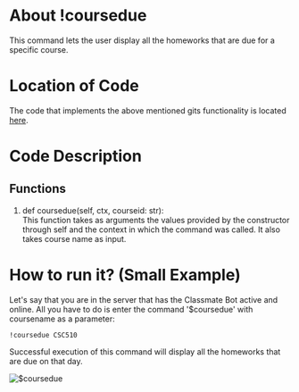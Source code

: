 # About !coursedue
This command lets the user display all the homeworks that are due for a specific course. 

# Location of Code
The code that implements the above mentioned gits functionality is located [here](https://github.com/War-Keeper/TeachersPetBot/blob/main/cogs/notification.py).

# Code Description
## Functions
1. def coursedue(self, ctx, courseid: str): <br>
This function takes as arguments the values provided by the constructor through self and the context in which the command was called. It also takes course name as input.

# How to run it? (Small Example)
Let's say that you are in the server that has the Classmate Bot active and online. All you have to do is 
enter the command '$coursedue' with coursename as a parameter:

```
!coursedue CSC510
```
Successful execution of this command will display all the homeworks that are due on that day.

![$coursedue](https://github.com/War-Keeper/TeachersPetBot/blob/main/images/gifs/notifications/coursedue.gif)
